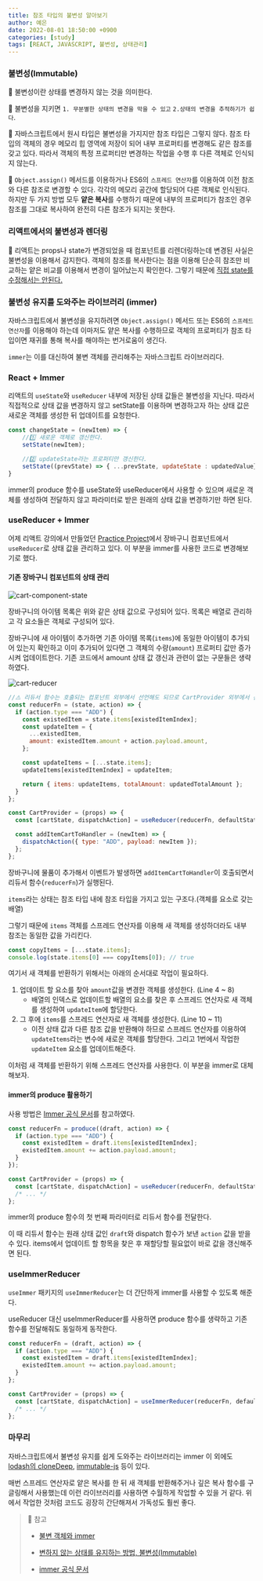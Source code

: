 ```yaml
---
title: 참조 타입의 불변성 알아보기
author: 예은
date: 2022-08-01 18:50:00 +0900
categories: [study]
tags: [REACT, JAVASCRIPT, 불변성, 상태관리]
---
```


### 불변성(Immutable)

🔖 불변성이란 상태를 변경하지 않는 것을 의미한다.

🔖 불변성을 지키면 `1. 무분별한 상태의 변경을 막을 수 있고` `2.상태의 변경을 추적하기가 쉽다`.

🔖 자바스크립트에서 원시 타입은 불변성을 가지지만 참조 타입은 그렇지 않다. 참조 타입의 객체의 경우 메모리 힙 영역에 저장이 되어 내부 프로퍼티를 변경해도 같은 참조를 갖고 있다. 따라서 객체의 특정 프로퍼티만 변경하는 작업을 수행 후 다른 객체로 인식되지 않는다.

🔖 `Object.assign()` 메서드를 이용하거나 ES6의 `스프레드 연산자`를 이용하여 이전 참조와 다른 참조로 변경할 수 있다. 각각의 메모리 공간에 할당되어 다른 객체로 인식된다. 하지만 두 가지 방법 모두 **얕은 복사**를 수행하기 때문에 내부의 프로퍼티가 참조인 경우 참조를 그대로 복사하여 완전히 다른 참조가 되지는 못한다.

### 리액트에서의 불변성과 렌더링

🔖 리액트는 props나 state가 변경되었을 때 컴포넌트를 리렌더링하는데 변경된 사실은 불변성을 이용해서 감지한다. 객체의 참조를 복사한다는 점을 이용해 단순히 참조만 비교하는 얕은 비교를 이용해서 변경이 일어났는지 확인한다. 그렇기 때문에 [직접 state를 수정해서는 안된다.](https://ko.reactjs.org/docs/state-and-lifecycle.html#using-state-correctly)

### 불변성 유지를 도와주는 라이브러리 (immer)

자바스크립트에서 불변성을 유지하려면 `Object.assign()` 메서드 또는 ES6의 `스프레드 연산자`를 이용해야 하는데 이마저도 얕은 복사를 수행하므로 객체의 프로퍼티가 참조 타입이면 재귀를 통해 복사를 해야하는 번거로움이 생긴다.

`immer`는 이를 대신하여 불변 객체를 관리해주는 자바스크립트 라이브러리다.

### React + Immer

리액트의 `useState`와 `useReducer` 내부에 저장된 상태 값들은 불변성을 지닌다. 따라서 직접적으로 상태 값을 변경하지 않고 setState를 이용하며 변경하고자 하는 상태 값은 새로운 객체를 생성한 뒤 업데이트를 요청한다.

```javascript
const changeState = (newItem) => {
    //1️⃣ 새로운 객체로 갱신한다.
    setState(newItem);

    //2️⃣ updateState라는 프로퍼티만 갱신한다.
    setState((prevState) => { ...prevState, updateState : updatedValue});
}
```

immer의 produce 함수를 useState와 useReducer에서 사용할 수 있으며 새로운 객체를 생성하여 전달하지 않고 파라미터로 받은 원래의 상태 값을 변경하기만 하면 된다.

### useReducer + Immer

어제 리액트 강의에서 만들었던 [Practice Project](https://codesandbox.io/s/building-a-food-order-app-dodgfg?file=/src/store/CartProvider.js)에서 장바구니 컴포넌트에서 `useReducer`로 상태 값을 관리하고 있다. 이 부분을 immer를 사용한 코드로 변경해보기로 했다.

#### 기존 장바구니 컴포넌트의 상태 관리

![cart-component-state](/assets/img/post/TIL/20220801/cart-component-state.png)

장바구니의 아이템 목록은 위와 같은 상태 값으로 구성되어 있다. 목록은 배열로 관리하고 각 요소들은 객체로 구성되어 있다.

장바구니에 새 아이템이 추가하면 기존 아이템 목록(`items`)에 동일한 아이템이 추가되어 있는지 확인하고 이미 추가되어 있다면 그 객체의 수량(`amount`) 프로퍼티 값만 증가시켜 업데이트한다. 기존 코드에서 amount 상태 값 갱신과 관련이 없는 구문들은 생략하였다.

![cart-reducer](/assets/img/post/TIL/20220801/cart-reduce.gif)

```javascript
//⚠️ 리듀서 함수는 호출되는 컴포넌트 외부에서 선언해도 되므로 CartProvider 외부에서 선언하였음
const reducerFn = (state, action) => {
  if (action.type === "ADD") {
    const existedItem = state.items[existedItemIndex];
    const updateItem = {
      ...existedItem,
      amount: existedItem.amount + action.payload.amount,
    };

    const updateItems = [...state.items];
    updateItems[existedItemIndex] = updateItem;

    return { items: updateItems, totalAmount: updatedTotalAmount };
  }
};

const CartProvider = (props) => {
  const [cartState, dispatchAction] = useReducer(reducerFn, defaultState);

  const addItemCartToHandler = (newItem) => {
    dispatchAction({ type: "ADD", payload: newItem });
  };
};
```

장바구니에 물품이 추가해서 이벤트가 발생하면 `addItemCartToHandler`이 호출되면서 리듀서 함수(`reducerFn`)가 실행된다.

`items`라는 상태는 참조 타입 내에 참조 타입을 가지고 있는 구조다.(객체를 요소로 갖는 배열)

그렇기 때문에 `items` 객체를 스프레드 연산자를 이용해 새 객체를 생성하더라도 내부 참조는 동일한 값을 가리킨다.

```javascript
const copyItems = [...state.items];
console.log(state.items[0] === copyItems[0]); // true
```

여기서 새 객체를 반환하기 위해서는 아래의 순서대로 작업이 필요하다.

1. 업데이트 할 요소를 찾아 `amount`값을 변경한 객체를 생성한다. (Line 4 ~ 8)
   - 배열의 인덱스로 업데이트할 배열의 요소를 찾은 후 스프레드 연산자로 새 객체를 생성하여 `updateItem`에 할당한다.
2. 그 후에 `items`를 스프레드 연산자로 새 객체를 생성한다. (Line 10 ~ 11)
   - 이전 상태 값과 다른 참조 값을 반환해야 하므로 스프레드 연산자를 이용하여 `updateItems`라는 변수에 새로운 객체를 할당한다. 그리고 1번에서 작업한 `updateItem` 요소를 업데이트해준다.

이처럼 새 객체를 반환하기 위해 스프레드 연산자를 사용한다. 이 부분을 immer로 대체해보자.

#### immer의 produce 활용하기

사용 방법은 [Immer 공식 문서](https://immerjs.github.io/immer/example-setstate#usereducer--immer)를 참고하였다.

```javascript
const reducerFn = produce((draft, action) => {
  if (action.type === "ADD") {
    const existedItem = draft.items[existedItemIndex];
    existedItem.amount += action.payload.amount;
  }
});

const CartProvider = (props) => {
  const [cartState, dispatchAction] = useReducer(reducerFn, defaultState);
  /* ... */
};
```

immer의 produce 함수의 첫 번째 파라미터로 리듀서 함수를 전달한다.

이 때 리듀서 함수는 원래 상태 값인 `draft`와 dispatch 함수가 보낸 `action` 값을 받을 수 있다. items에서 업데이트 할 항목을 찾은 후 재할당할 필요없이 바로 값을 갱신해주면 된다.

### useImmerReducer

`useImmer` 패키지의 `useImmerReducer`는 더 간단하게 immer를 사용할 수 있도록 해준다.

useReducer 대신 useImmerReducer를 사용하면 produce 함수를 생략하고 기존 함수를 전달해줘도 동일하게 동작한다.

```javascript
const reducerFn = (draft, action) => {
  if (action.type === "ADD") {
    const existedItem = draft.items[existedItemIndex];
    existedItem.amount += action.payload.amount;
  }
};

const CartProvider = (props) => {
  const [cartState, dispatchAction] = useImmerReducer(reducerFn, defaultState);
  /* ... */
};
```

### 마무리

자바스크립트에서 불변성 유지를 쉽게 도와주는 라이브러리는 immer 이 외에도 [lodash의 cloneDeep](https://lodash.com/docs/4.17.15#cloneDeep), [immutable-js](https://immutable-js.com/) 등이 있다.

매번 스프레드 연산자로 얕은 복사를 한 뒤 새 객체를 반환해주거나 깊은 복사 함수를 구글링해서 사용했는데 이런 라이브러리를 사용하면 수월하게 작업할 수 있을 거 같다.
위에서 작업한 것처럼 코드도 굉장히 간단해져서 가독성도 훨씬 좋다.

> 🐝 참고
>
> - [불변 객체와 immer](https://ui.toast.com/weekly-pick/ko_20220217)
>
> - [변하지 않는 상태를 유지하는 방법, 불변성(Immutable)](https://evan-moon.github.io/2020/01/05/what-is-immutable/)
>
> - [immer 공식 문서](https://immerjs.github.io/immer/)
